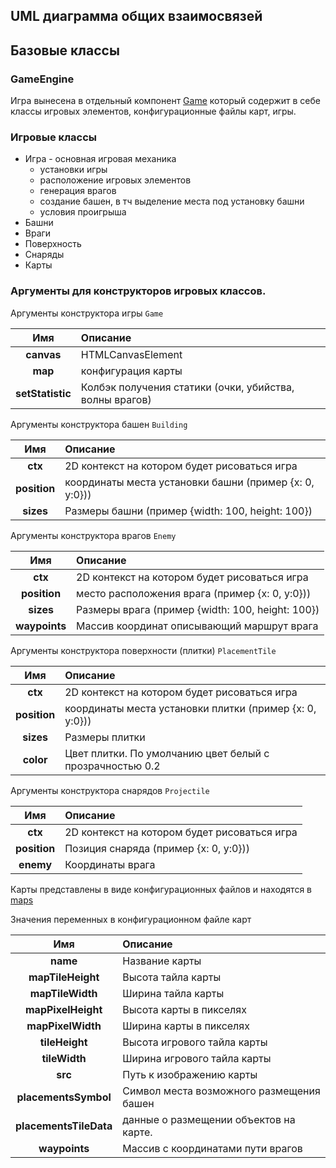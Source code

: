 ## UML диаграмма общих взаимосвязей

## Базовые классы

### GameEngine
Игра вынесена в отдельный компонент [Game](../packages/client/src/components/game) который содержит в себе классы игровых элементов, конфигурационные файлы карт, игры. 

### Игровые классы 
* Игра - основная игровая механика
    - установки игры
    - расположение игровых элементов
    - генерация врагов
    - создание башен, в тч выделение места под установку башни
    - условия проигрыша
* Башни
* Враги
* Поверхность
* Снаряды
* Карты

### Аргументы для конструкторов игровых классов.

Аргументы конструктора игры `Game`

|        Имя         | Описание                                                |
| :-----------------:| :------------------------------------------------------ |
|    **canvas**      | HTMLCanvasElement                                       |
|     **map**        | конфигурация карты                                      |
| **setStatistic**   | Колбэк получения статики (очки, убийства, волны врагов) |

Аргументы конструктора башен `Building`

|        Имя        | Описание                                                |
| :---------------: | :------------------------------------------------------ |
|     **ctx**       | 2D контекст на котором будет рисоваться игра            |
|   **position**    | координаты места установки башни (пример  {x: 0, y:0})) |
|    **sizes**      | Размеры башни (пример {width: 100, height: 100})        |

Аргументы конструктора врагов `Enemy`

|        Имя        | Описание                                                |
| :---------------: | :------------------------------------------------------ |
|     **ctx**       | 2D контекст на котором будет рисоваться игра            |
|   **position**    | место расположения врага (пример  {x: 0, y:0}))         |
|    **sizes**      | Размеры врага (пример {width: 100, height: 100})        |
|   **waypoints**   | Массив координат описывающий маршрут врага              |

Аргументы конструктора поверхности (плитки) `PlacementTile`

|        Имя        | Описание                                                |
| :---------------: | :------------------------------------------------------ |
|     **ctx**       | 2D контекст на котором будет рисоваться игра            |
|   **position**    | координаты места установки плитки (пример  {x: 0, y:0}))|
|    **sizes**      | Размеры плитки                                          |
|    **color**      | Цвет плитки. По умолчанию цвет белый с прозрачностью 0.2|

Аргументы конструктора снарядов `Projectile`

|        Имя        | Описание                                                |
| :---------------: | :------------------------------------------------------ |
|     **ctx**       | 2D контекст на котором будет рисоваться игра            |
|   **position**    | Позиция снаряда (пример  {x: 0, y:0}))                  |
|    **enemy**      | Координаты врага                                        |


Карты представлены в виде конфигурационных файлов и находятся в [maps](../packages/client/src/components/game/maps/) 

Значения переменных в конфигурационном файле карт

|        Имя                | Описание                                                |
| :------------------------:| :------------------------------------------------------ |
|     **name**              | Название карты                                          |
| **mapTileHeight**         | Высота тайла карты                                      |
| **mapTileWidth**          | Ширина тайла карты                                      |
| **mapPixelHeight**        | Высота карты в пикселях                                 |
| **mapPixelWidth**         | Ширина карты в пикселях                                 |
| **tileHeight**            | Высота игрового тайла карты                             |
| **tileWidth**             | Ширина игрового тайла карты                             |
| **src**                   | Путь к изображению карты                                |
| **placementsSymbol**      | Символ места возможного размещения башен                |
| **placementsTileData**    | данные о размещении объектов на карте.                  |
| **waypoints**             | Массив с координатами пути врагов                       |
